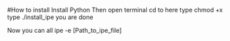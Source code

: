 #How to install
Install Python 
Then open terminal cd to here
type chmod +x
type ./install_ipe
you are done

Now you can all ipe -e [Path_to_ipe_file]

